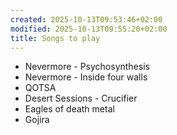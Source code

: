 ```yaml
---
created: 2025-10-13T09:53:46+02:00
modified: 2025-10-13T09:55:20+02:00
title: Songs to play
---
```


- Nevermore - Psychosynthesis 
- Nevermore - Inside four walls
- QOTSA
- Desert Sessions - Crucifier
- Eagles of death metal
- Gojira
